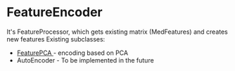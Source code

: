 # FeatureEncoder
It's FeatureProcessor, which gets existing matrix (MedFeatures) and creates new features
Existing subclasses:

- [FeaturePCA ](FeaturePCA)- encoding based on PCA
- AutoEncoder - To be implemented in the future
